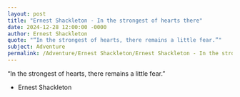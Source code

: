 ```yaml
---
layout: post
title: "Ernest Shackleton - In the strongest of hearts there"
date: 2024-12-28 12:00:00 -0000
author: Ernest Shackleton
quote: "“In the strongest of hearts, there remains a little fear.”"
subject: Adventure
permalink: /Adventure/Ernest Shackleton/Ernest Shackleton - In the strongest of hearts there
---
```


“In the strongest of hearts, there remains a little fear.”

- Ernest Shackleton
